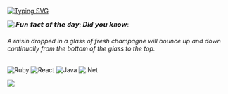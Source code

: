 [![Typing SVG](https://readme-typing-svg.demolab.com?font=Gidolinya&size=24&duration=2500&pause=250&color=353535&random=false&width=535&lines=Welcome!;Thanks+for+stopping+by...;But+nothing+to+see+here+%F0%9F%99%88)](https://git.io/typing-svg)

<img align="left" src="https://github-readme-stats.vercel.app/api?username=wcgpr0&show_icons=true&theme=gruvbox&show_owner=true"/>

𝑭𝙪𝙣 𝙛𝙖𝙘𝙩 𝙤𝙛 𝙩𝙝𝙚 𝒅𝙖𝙮; 𝑫𝙞𝒅 𝙮𝙤𝙪 𝙠𝒏𝙤𝙬:
<h6>
<!-- <RandomFunFact> --> A raisin dropped in a glass of fresh champagne will bounce up and down continually from the bottom of the glass to the top. <!-- </RandomFunFact> -->
</h6>

![Ruby](https://img.shields.io/badge/ruby-%23CC342D.svg?style=for-the-badge&logo=ruby&logoColor=white)
![React](https://img.shields.io/badge/react-%2320232a.svg?style=for-the-badge&logo=react&logoColor=%2361DAFB)
![Java](https://img.shields.io/badge/java-%23ED8B00.svg?style=for-the-badge&logo=openjdk&logoColor=white)
![.Net](https://img.shields.io/badge/.NET-5C2D91?style=for-the-badge&logo=.net&logoColor=white)

![](https://komarev.com/ghpvc/?username=wcgpr0&style=flat-square)
